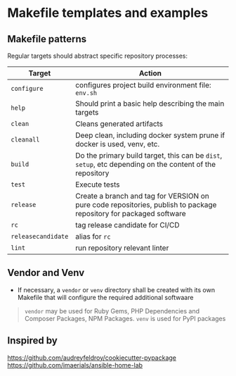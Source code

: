 # Makefile templates and examples

## Makefile patterns

Regular targets should abstract specific repository processes:

Target | Action
--- | ---
`configure` | configures project build environment file: `env.sh`
`help` |  Should print a basic help describing the main targets
`clean` | Cleans generated artifacts
`cleanall` | Deep clean, including docker system prune if docker is used, venv, etc.
`build` | Do the primary build target, this can be `dist`, `setup`, etc depending on the content of the repository 
`test` | Execute tests
`release` | Create a branch and tag for VERSION on pure code repositories, publish to package repository for packaged software
`rc` | tag release candidate for CI/CD
`releasecandidate` | alias for `rc`
`lint` | run repository relevant linter

## Vendor and Venv

* If necessary, a `vendor` or `venv` directory shall be created with its own Makefile that will configure the required additional softwaare

> `vendor` may be used for Ruby Gems, PHP Dependencies and Composer Packages, NPM Packages. `venv` is used for PyPI packages


## Inspired by

https://github.com/audreyfeldroy/cookiecutter-pypackage
https://github.com/imaerials/ansible-home-lab
